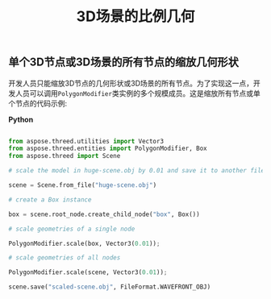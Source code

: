 ﻿---
title: 3D场景的比例几何
type: docs
weight: 70
url: /zh/python-net/scale-geometries-of-a-3d-scene/
description: 开发人员只能缩放3D节点的几何形状或3D场景的所有节点。为了实现这一点，开发人员可以调用polygonmodifidifier类实例的多个Scale成员。
---
## **单个3D节点或3D场景的所有节点的缩放几何形状**
开发人员只能缩放3D节点的几何形状或3D场景的所有节点。为了实现这一点，开发人员可以调用`PolygonModifier`类实例的多个规模成员。这是缩放所有节点或单个节点的代码示例:



**Python**

```py

from aspose.threed.utilities import Vector3
from aspose.threed.entities import PolygonModifier, Box
from aspose.threed import Scene

# scale the model in huge-scene.obj by 0.01 and save it to another file:

scene = Scene.from_file("huge-scene.obj")

# create a Box instance

box = scene.root_node.create_child_node("box", Box())

# scale geometries of a single node

PolygonModifier.scale(box, Vector3(0.01));

# scale geometries of all nodes

PolygonModifier.scale(scene, Vector3(0.01));

scene.save("scaled-scene.obj", FileFormat.WAVEFRONT_OBJ)

```
